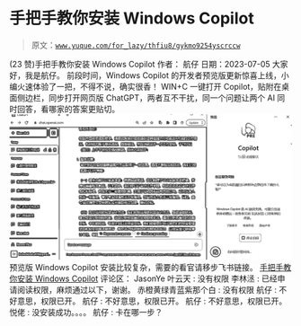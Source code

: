 # 手把手教你安装 Windows Copilot

> 原文：[`www.yuque.com/for_lazy/thfiu8/gykmo9254yscrccw`](https://www.yuque.com/for_lazy/thfiu8/gykmo9254yscrccw)

<ne-h2 id="672c871c" data-lake-id="672c871c"><ne-heading-ext><ne-heading-anchor></ne-heading-anchor><ne-heading-fold></ne-heading-fold></ne-heading-ext><ne-heading-content><ne-text id="ud836dfb1">(23 赞)手把手教你安装 Windows Copilot</ne-text></ne-heading-content></ne-h2> <ne-p id="u30729e32" data-lake-id="u30729e32"><ne-text id="u1b854361">作者： 航仔</ne-text></ne-p> <ne-p id="u7a79e076" data-lake-id="u7a79e076"><ne-text id="u9405e5e8">日期：2023-07-05</ne-text></ne-p> <ne-p id="udc7e48a7" data-lake-id="udc7e48a7"><ne-text id="u70bbbec9">大家好，我是航仔。</ne-text></ne-p> <ne-p id="ub0b5f179" data-lake-id="ub0b5f179"><ne-text id="u693e1561">前段时间，Windows Copilot 的开发者预览版更新惊喜上线，小编火速体验了一把，不得不说，确实很香！</ne-text></ne-p> <ne-p id="uc85811f2" data-lake-id="uc85811f2"><ne-text id="uabfbf27b">WIN+C 一键打开 Copilot，贴附在桌面侧边栏，同步打开网页版 ChatGPT，两者互不干扰，同一个问题让两个 AI 同时回答，看哪家的答案更贴切。</ne-text></ne-p> <ne-p id="u6ac9707d" data-lake-id="u6ac9707d"><ne-card data-card-name="image" data-card-type="inline" id="dB8RE" data-event-boundary="card">![](img/787c583e20c29e1e97d1fd9f799867cb.png)  <ne-p id="u9cc73f05" data-lake-id="u9cc73f05"><ne-text id="u2c600128">预览版 Windows Copilot 安装比较复杂，需要的看官请移步飞书链接。</ne-text></ne-p> <ne-p id="u5931e01e" data-lake-id="u5931e01e">[<ne-text id="ude8e2380">手把手教你安装 Windows Copilot</ne-text>](https://cufj3zjdqv.feishu.cn/docx/CmDNdKpHNoIrBOxXbbPcZARnndo?from=from_copylink)</ne-p> <ne-hole id="ua2ff6992" data-lake-id="ua2ff6992"><ne-card data-card-name="hr" data-card-type="block" id="swyJq" data-event-boundary="card"><ne-p id="uf7c22add" data-lake-id="uf7c22add"><ne-text id="u7e9f45a0">评论区：</ne-text></ne-p> <ne-p id="u56feb5c6" data-lake-id="u56feb5c6"><ne-text id="udf052973">JasonYe 叶云天 : 没有权限</ne-text> <ne-text id="ud76bd6ba">李林洆 : 已经申请阅读权限，麻烦通过以下，谢谢。</ne-text> <ne-text id="ufdbd4ad9">赤橙黄绿青蓝紫那个白 : 没有权限</ne-text> <ne-text id="ub717760e">航仔 : 不好意思，权限已开。</ne-text> <ne-text id="u1ed54a36">航仔 : 不好意思，权限已开。</ne-text> <ne-text id="u15502217">航仔 : 不好意思，权限已开。</ne-text> <ne-text id="u3d3d903b">悦佬 : 没安装成功。。。。</ne-text> <ne-text id="u437b9b8c">航仔 : 卡在哪一步？</ne-text></ne-p></ne-card></ne-hole></ne-card></ne-p>